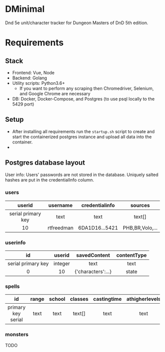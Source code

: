 # DMinimal
Dnd 5e unit/character tracker for Dungeon Masters of DnD 5th edition.

# Requirements
## Stack
- Frontend: Vue, Node
- Backend: Golang
- Utility scripts: Python3.6+
    - If you want to perform any scraping then Chromedriver, Selenium, and Google Chrome are necessary
- DB: Docker, Docker-Compose, and Postgres (to use psql locally to the 5429 port)

## Setup
- After installing all requirements run the `startup.sh` script to create and start the containerized postgres instance and upload all data into the container.
- 

## Postgres database layout
User info:
Users' passwords are not stored in the database. Uniquely salted hashes are put in the credentialInfo column.
### users
|         userid     |  username  | credentialinfo |      sources    |
|:------------------:|:----------:|:--------------:|:---------------:|
| serial primary key |    text    |      text      |      text[]     |
|         10         | rtfreedman | 6DA1D16...5421 | PHB,BR,Volo,... |
### userinfo
|         id         | userid  | savedContent | contentType |
|:------------------:|:-------:|:------------:|:-----------:|
| serial primary key | integer |      text    |    text     |
| 0 | 10 | {'characters':...} | state |

### spells
|         id         | range | school | classes | castingtime | athigherlevels |  level  | components | duration | name | concentration | description | source |
|:------------------:|:-----:|:------:|:-------:|:-----------:|:--------------:|:-------:|:----------:|:--------:|:----:|:-------------:|:-----------:|:------:|
| primary key serial |  text |  text  | text[]  |     text    |      text      | integer |    text    |   text   | text |      text     |     text    |  text  |

### monsters
TODO



